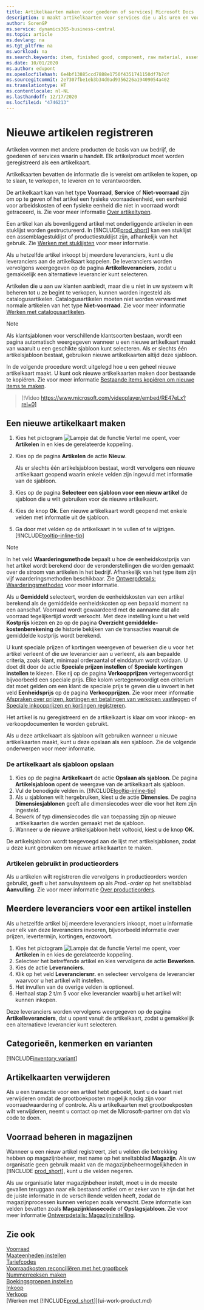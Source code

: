 ```yaml
---
title: Artikelkaarten maken voor goederen of services| Microsoft Docs
description: U maakt artikelkaarten voor services die u als uren en voor fysieke producten verkoopt, zoals componenten, gereedgemelde goederen, onderdelen of grondstoffen, die u uit uw voorraad verkoopt.
author: SorenGP
ms.service: dynamics365-business-central
ms.topic: article
ms.devlang: na
ms.tgt_pltfrm: na
ms.workload: na
ms.search.keywords: item, finished good, component, raw material, assembly item
ms.date: 10/01/2020
ms.author: edupont
ms.openlocfilehash: 6e4bf13885ccd7888e1750f4351741150df7b7df
ms.sourcegitcommit: 2e7307fbe1eb3b34d0ad9356226a19409054a402
ms.translationtype: HT
ms.contentlocale: nl-NL
ms.lasthandoff: 12/17/2020
ms.locfileid: "4746213"
---
```

# <a name="register-new-items"></a>Nieuwe artikelen registreren

Artikelen vormen met andere producten de basis van uw bedrijf, de goederen of services waarin u handelt. Elk artikelproduct moet worden geregistreerd als een artikelkaart.

Artikelkaarten bevatten de informatie die is vereist om artikelen te kopen, op te slaan, te verkopen, te leveren en te verantwoorden.

De artikelkaart kan van het type **Voorraad**, **Service** of **Niet-voorraad** zijn om op te geven of het artikel een fysieke voorraadeenheid, een eenheid voor arbeidskosten of een fysieke eenheid die niet in voorraad wordt getraceerd, is. Zie voor meer informatie [Over artikeltypen](inventory-about-item-types.md).

Een artikel kan als bovenliggend artikel met onderliggende artikelen in een stuklijst worden gestructureerd. In [!INCLUDE[prod_short](includes/prod_short.md)] kan een stuklijst een assemblagestuklijst of productiestuklijst zijn, afhankelijk van het gebruik. Zie [Werken met stuklijsten](inventory-how-work-BOMs.md) voor meer informatie.

Als u hetzelfde artikel inkoopt bij meerdere leveranciers, kunt u die leveranciers aan de artikelkaart koppelen. De leveranciers worden vervolgens weergegeven op de pagina **Artikelleveranciers**, zodat u gemakkelijk een alternatieve leverancier kunt selecteren.

Artikelen die u aan uw klanten aanbiedt, maar die u niet in uw systeem wilt beheren tot u ze begint te verkopen, kunnen worden ingesteld als catalogusartikelen. Catalogusartikelen moeten niet worden verward met normale artikelen van het type **Niet-voorraad**. Zie voor meer informatie [Werken met catalogusartikelen](inventory-how-work-nonstock-items.md).  

> [!NOTE]  
> Als klantsjablonen voor verschillende klantsoorten bestaan, wordt een pagina automatisch weergegeven wanneer u een nieuwe artikelkaart maakt van waaruit u een geschikte sjabloon kunt selecteren. Als er slechts één artikelsjabloon bestaat, gebruiken nieuwe artikelkaarten altijd deze sjabloon.

In de volgende procedure wordt uitgelegd hoe u een geheel nieuwe artikelkaart maakt. U kunt ook nieuwe artikelkaarten maken door bestaande te kopiëren. Zie voor meer informatie [Bestaande items kopiëren om nieuwe items te maken](inventory-how-copy-items.md).  

> [!Video https://www.microsoft.com/videoplayer/embed/RE47eLx?rel=0]

## <a name="to-create-a-new-item-card"></a>Een nieuwe artikelkaart maken

1. Kies het pictogram ![Lampje dat de functie Vertel me opent](media/ui-search/search_small.png "Vertel me wat u wilt doen"), voer **Artikelen** in en kies de gerelateerde koppeling.  
2. Kies op de pagina **Artikelen** de actie **Nieuw**.

    Als er slechts één artikelsjabloon bestaat, wordt vervolgens een nieuwe artikelkaart geopend waarin enkele velden zijn ingevuld met informatie van de sjabloon.
3. Kies op de pagina **Selecteer een sjabloon voor een nieuw artikel** de sjabloon die u wilt gebruiken voor de nieuwe artikelkaart.
4. Kies de knop **Ok**. Een nieuwe artikelkaart wordt geopend met enkele velden met informatie uit de sjabloon.
5. Ga door met velden op de artikelkaart in te vullen of te wijzigen. [!INCLUDE[tooltip-inline-tip](includes/tooltip-inline-tip_md.md)]

> [!NOTE]
> In het veld **Waarderingsmethode** bepaalt u hoe de eenheidskostprijs van het artikel wordt berekend door de veronderstellingen die worden gemaakt over de stroom van artikelen in het bedrijf. Afhankelijk van het type item zijn vijf waarderingsmethoden beschikbaar. Zie [Ontwerpdetails: Waarderingsmethoden](design-details-costing-methods.md) voor meer informatie.
>
> Als u **Gemiddeld** selecteert, worden de eenheidskosten van een artikel berekend als de gemiddelde eenheidskosten op een bepaald moment na een aanschaf. Voorraad wordt gewaardeerd met de aanname dat alle voorraad tegelijkertijd wordt verkocht. Met deze instelling kunt u het veld **Kostprijs** kiezen en zo op de pagina **Overzicht gemiddelde-kostenberekening** de historie bekijken van de transacties waaruit de gemiddelde kostprijs wordt berekend.

U kunt speciale prijzen of kortingen weergeven of bewerken die u voor het artikel verleent of die uw leverancier aan u verleent, als aan bepaalde criteria, zoals klant, minimaal orderaantal of einddatum wordt voldaan. U doet dit door de actie **Speciale prijzen instellen** of **Speciale kortingen instellen** te kiezen. Elke rij op de pagina **Verkoopprijzen** vertegenwoordigt bijvoorbeeld een speciale prijs. Elke kolom vertegenwoordigt een criterium dat moet gelden om een klant de speciale prijs te geven die u invoert in het veld **Eenheidsprijs** op de pagina **Verkoopprijzen**. Zie voor meer informatie [Afspraken over prijzen, kortingen en betalingen van verkopen vastleggen](sales-how-record-sales-price-discount-payment-agreements.md) of [Speciale inkoopprijzen en kortingen registreren](purchasing-how-record-purchase-price-discount-payment-agreements.md).

Het artikel is nu geregistreerd en de artikelkaart is klaar om voor inkoop- en verkoopdocumenten te worden gebruikt.

Als u deze artikelkaart als sjabloon wilt gebruiken wanneer u nieuwe artikelkaarten maakt, kunt u deze opslaan als een sjabloon. Zie de volgende onderwerpen voor meer informatie.  

### <a name="to-save-the-item-card-as-a-template"></a>De artikelkaart als sjabloon opslaan

1. Kies op de pagina **Artikelkaart** de actie **Opslaan als sjabloon**. De pagina **Artikelsjabloon** opent de weergave van de artikelkaart als sjabloon.
2. Vul de benodigde velden in. [!INCLUDE[tooltip-inline-tip](includes/tooltip-inline-tip_md.md)]
3. Als u sjablonen wilt hergebruiken, kiest u de actie **Dimensies**. De pagina **Dimensiesjablonen** geeft alle dimensiecodes weer die voor het item zijn ingesteld.
4. Bewerk of typ dimensiecodes die van toepassing zijn op nieuwe artikelkaarten die worden gemaakt met de sjabloon.
5. Wanneer u de nieuwe artikelsjabloon hebt voltooid, kiest u de knop **OK**.

De artikelsjabloon wordt toegevoegd aan de lijst met artikelsjablonen, zodat u deze kunt gebruiken om nieuwe artikelkaarten te maken.

### <a name="items-used-in-production-orders"></a>Artikelen gebruikt in productieorders

Als u artikelen wilt registreren die vervolgens in productieorders worden gebruikt, geeft u het aanvulsysteem op als *Prod.-order* op het sneltabblad **Aanvulling**. Zie voor meer informatie [Over productieorders](production-about-production-orders.md).  

## <a name="to-set-up-multiple-vendors-for-an-item"></a>Meerdere leveranciers voor een artikel instellen

Als u hetzelfde artikel bij meerdere leveranciers inkoopt, moet u informatie over elk van deze leveranciers invoeren, bijvoorbeeld informatie over prijzen, levertermijn, kortingen, enzovoort.  

1. Kies het pictogram ![Lampje dat de functie Vertel me opent](media/ui-search/search_small.png "Vertel me wat u wilt doen"), voer **Artikelen** in en kies de gerelateerde koppeling.  
2. Selecteer het betreffende artikel en kies vervolgens de actie **Bewerken**.  
3. Kies de actie **Leveranciers**.  
4. Klik op het veld **Leveranciersnr.** en selecteer vervolgens de leverancier waarvoor u het artikel wilt instellen.  
5. Het invullen van de overige velden is optioneel.  
6. Herhaal stap 2 t/m 5 voor elke leverancier waarbij u het artikel wilt kunnen inkopen.

Deze leveranciers worden vervolgens weergegeven op de pagina **Artikelleveranciers**, dat u opent vanuit de artikelkaart, zodat u gemakkelijk een alternatieve leverancier kunt selecteren.

## <a name="categories-attributes-and-variants"></a>Categorieën, kenmerken en varianten

[!INCLUDE[inventory_variant](includes/inventory_variant.md)]

## <a name="deleting-item-cards"></a>Artikelkaarten verwijderen

Als u een transactie voor een artikel hebt geboekt, kunt u de kaart niet verwijderen omdat de grootboekposten mogelijk nodig zijn voor voorraadwaardering of controle. Als u artikelkaarten met grootboekposten wilt verwijderen, neemt u contact op met de Microsoft-partner om dat via code te doen.  

## <a name="manage-inventory-in-warehouses"></a>Voorraad beheren in magazijnen

Wanneer u een nieuw artikel registreert, ziet u velden die betrekking hebben op magazijnbeheer, met name op het sneltabblad **Magazijn**. Als uw organisatie geen gebruik maakt van de magazijnbeheermogelijkheden in [!INCLUDE [prod_short](includes/prod_short.md)], kunt u die velden negeren.  

Als uw organisatie later magazijnbeheer instelt, moet u in de meeste gevallen teruggaan naar elk bestaand artikel om er zeker van te zijn dat het de juiste informatie in de verschillende velden heeft, zodat de magazijnprocessen kunnen verlopen zoals verwacht. Deze informatie kan velden bevatten zoals **Magazijnklassecode** of **Opslagsjabloon**. Zie voor meer informatie [Ontwerpdetails: Magazijninstelling](design-details-warehouse-setup.md).  

## <a name="see-also"></a>Zie ook

[Voorraad](inventory-manage-inventory.md)  
[Maateenheden instellen](inventory-how-setup-units-of-measure.md)  
[Tariefcodes](finance-how-setup-report-intrastat.md#tariff-numbers)  
[Voorraadkosten reconciliëren met het grootboek](finance-how-to-post-inventory-costs-to-the-general-ledger.md)  
[Nummerreeksen maken](ui-create-number-series.md)  
[Boekingsgroepen instellen](finance-posting-groups.md)  
[Inkoop](purchasing-manage-purchasing.md)  
[Verkoop](sales-manage-sales.md)  
[Werken met [!INCLUDE[prod_short](includes/prod_short.md)]](ui-work-product.md)  

